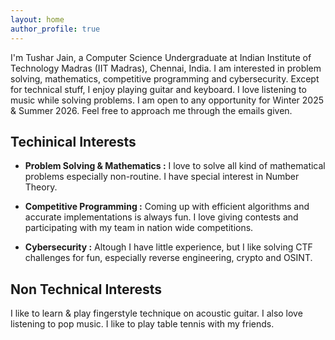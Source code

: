```yaml
---
layout: home
author_profile: true
---
```


I'm Tushar Jain, a Computer Science Undergraduate at Indian Institute of Technology
Madras (IIT Madras), Chennai, India. I am interested in problem solving, mathematics, 
competitive programming and cybersecurity. Except for technical stuff, I enjoy playing 
guitar and keyboard. I love listening to music while solving problems.
I am open to any opportunity for Winter 2025 & Summer 2026. Feel free to approach me 
through the emails given.

## Techinical Interests

- **Problem Solving & Mathematics :** I love to solve all kind of mathematical problems
especially non-routine. I have special interest in Number Theory.

- **Competitive Programming :** Coming up with efficient algorithms and accurate implementations
is always fun. I love giving contests and participating with my team in nation wide competitions.

- **Cybersecurity :** Altough I have little experience, but I like solving CTF challenges for fun, 
especially reverse engineering, crypto and OSINT.

## Non Technical Interests

I like to learn & play fingerstyle technique on acoustic guitar. I also love listening to
pop music. I like to play table tennis with my friends.